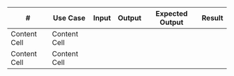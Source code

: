 | #  | Use Case | Input  | Output | Expected Output  | Result |
| ------------- | ------------- | ------------- | ------------- | ------------- | ------------- |
| Content Cell  | Content Cell  |
| Content Cell  | Content Cell  |
